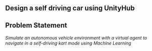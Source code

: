 ## Design a self driving car using UnityHub

## Problem Statement
###### *Simulate an autonomous vehicle environment with a virtual agent to navigate in a self-driving kart mode using Machine Learning* 
